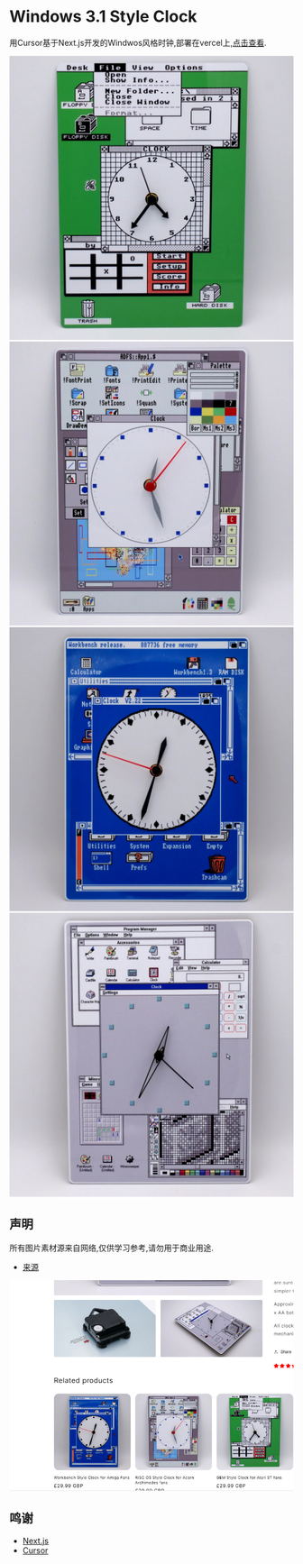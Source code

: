 # Windows 3.1 Style Clock

用Cursor基于Next.js开发的Windwos风格时钟,部署在vercel上,[点击查看](https://windwos-clock.programnotes.cn).

![preview](./public/backgrounds/bg1.webp)
![preview](./public/backgrounds/bg2.webp)
![preview](./public/backgrounds/bg3.webp)
![preview](./public/backgrounds/bg4.webp)

## 声明

所有图片素材源来自网络,仅供学习参考,请勿用于商业用途.

- [来源](https://rmcretro.store/products/windows-3-1-style-clock)

![Windows 3.1 Style Clock](./public/clock.png)

## 鸣谢

- [Next.js](https://nextjs.org/)
- [Cursor](https://www.cursor.com/)